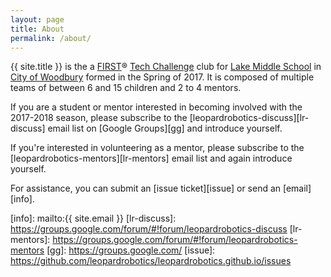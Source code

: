 ```yaml
---
layout: page
title: About
permalink: /about/
---
```

{{ site.title }} is the a [FIRST][first]&reg; [Tech Challenge][tc] club
for [Lake Middle School][lms] in [City of Woodbury][woodbury] formed in the
Spring of 2017. It is composed of multiple teams of between 6 and 15 children
and 2 to 4 mentors.

If you are a student or mentor interested in becoming involved with the
2017-2018 season, please subscribe to the [leopardrobotics-discuss][lr-discuss]
email list on [Google Groups][gg] and introduce yourself.

If you're interested in volunteering as a mentor, please subscribe to
the [leopardrobotics-mentors][lr-mentors] email list and again introduce
yourself.

For assistance, you can submit an [issue ticket][issue] or send an [email][info].

[first]: https://www.firstinspires.org
[tc]: https://www.firstinspires.org/robotics/ftc
[lms]: http://lms.sowashco.org/
[woodbury]: https://www.woodburymn.gov/
[info]: mailto:{{ site.email }}
[lr-discuss]: https://groups.google.com/forum/#!forum/leopardrobotics-discuss
[lr-mentors]: https://groups.google.com/forum/#!forum/leopardrobotics-mentors
[gg]: https://groups.google.com/
[issue]: https://github.com/leopardrobotics/leopardrobotics.github.io/issues
